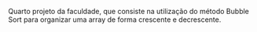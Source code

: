 Quarto projeto da faculdade, que consiste na utilização do método Bubble Sort para organizar uma array de forma crescente e decrescente.
